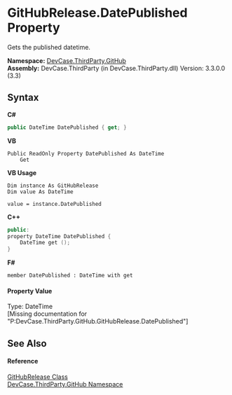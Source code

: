 # GitHubRelease.DatePublished Property 
 

Gets the published datetime.

**Namespace:**&nbsp;<a href="N_DevCase_ThirdParty_GitHub">DevCase.ThirdParty.GitHub</a><br />**Assembly:**&nbsp;DevCase.ThirdParty (in DevCase.ThirdParty.dll) Version: 3.3.0.0 (3.3)

## Syntax

**C#**<br />
``` C#
public DateTime DatePublished { get; }
```

**VB**<br />
``` VB
Public ReadOnly Property DatePublished As DateTime
	Get
```

**VB Usage**<br />
``` VB Usage
Dim instance As GitHubRelease
Dim value As DateTime

value = instance.DatePublished

```

**C++**<br />
``` C++
public:
property DateTime DatePublished {
	DateTime get ();
}
```

**F#**<br />
``` F#
member DatePublished : DateTime with get

```


#### Property Value
Type: DateTime<br />\[Missing <value> documentation for "P:DevCase.ThirdParty.GitHub.GitHubRelease.DatePublished"\]

## See Also


#### Reference
<a href="T_DevCase_ThirdParty_GitHub_GitHubRelease">GitHubRelease Class</a><br /><a href="N_DevCase_ThirdParty_GitHub">DevCase.ThirdParty.GitHub Namespace</a><br />